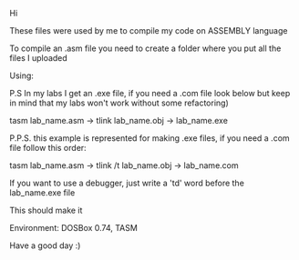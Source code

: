 Hi

These files were used by me to compile my code on ASSEMBLY language

To compile an .asm file you need to create a folder where you put all the files I uploaded

Using:

P.S In my labs I get an .exe file, if you need a .com file look below but keep in mind that my labs won't work without some refactoring) 

tasm lab_name.asm -> tlink lab_name.obj -> lab_name.exe 

P.P.S. this example is represented for making .exe files, if you need a .com file follow this order:

tasm lab_name.asm -> tlink /t lab_name.obj -> lab_name.com

If you want to use a debugger, just write a 'td' word before the  lab_name.exe file

This should make it

Environment: DOSBox 0.74, TASM

Have a good day :)
